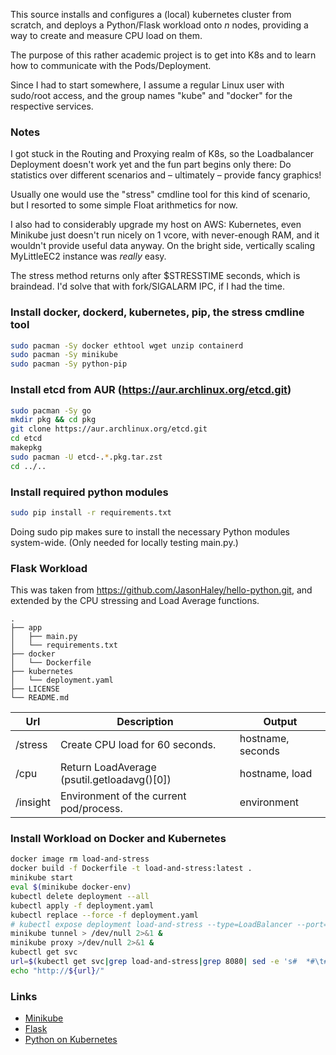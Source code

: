 This source installs and configures a (local) kubernetes cluster from scratch,
and deploys a Python/Flask workload onto *n* nodes, providing a way to create and
measure CPU load on them.  

The purpose of this rather academic project is to get into K8s and to learn how
to communicate with the Pods/Deployment. 

Since I had to start somewhere, I assume a regular Linux user with sudo/root
access, and the group names "kube" and "docker" for the respective services.

### Notes
I got stuck in the Routing and Proxying realm of K8s, so the Loadbalancer
Deployment doesn't work yet and the fun part begins only there: Do statistics
over different scenarios and – ultimately – provide fancy graphics! 

Usually one would use the "stress" cmdline tool for this kind of scenario, but
I resorted to some simple Float arithmetics for now.

I also had to considerably upgrade my host on AWS:
Kubernetes, even Minikube just doesn't run nicely on 1 vcore, with never-enough
RAM, and it wouldn't provide useful data anyway. On the bright side, vertically
scaling MyLittleEC2 instance was *really* easy. 

The stress method returns only after $STRESSTIME seconds, which is braindead.
I'd solve that with fork/SIGALARM IPC, if I had the time. 

### Install docker, dockerd, kubernetes, pip, the stress cmdline tool
```bash
sudo pacman -Sy docker ethtool wget unzip containerd
sudo pacman -Sy minikube
sudo pacman -Sy python-pip
```

### Install etcd from AUR (https://aur.archlinux.org/etcd.git)
```bash
sudo pacman -Sy go 
mkdir pkg && cd pkg
git clone https://aur.archlinux.org/etcd.git
cd etcd
makepkg 
sudo pacman -U etcd-.*.pkg.tar.zst 
cd ../..
```
### Install required python modules
```bash
sudo pip install -r requirements.txt
```
Doing sudo pip makes sure to install the necessary Python modules system-wide. 
(Only needed for locally testing main.py.)


### Flask Workload
This was taken from https://github.com/JasonHaley/hello-python.git, and
extended by the CPU stressing and Load Average functions.

```
.
├── app
│   ├── main.py
│   └── requirements.txt
├── docker
│   └── Dockerfile
├── kubernetes
│   └── deployment.yaml
├── LICENSE
└── README.md
```
| Url | Description | Output 
| --- | --- | --- 
| /stress | Create CPU load for 60 seconds. | hostname, seconds
| /cpu | Return LoadAverage (psutil.getloadavg()[0]) | hostname, load
| /insight | Environment of the current pod/process. | environment


### Install Workload on Docker and Kubernetes
```bash 
docker image rm load-and-stress
docker build -f Dockerfile -t load-and-stress:latest . 
minikube start
eval $(minikube docker-env) 
kubectl delete deployment --all 
kubectl apply -f deployment.yaml
kubectl replace --force -f deployment.yaml 
# kubectl expose deployment load-and-stress --type=LoadBalancer --port=8080
minikube tunnel > /dev/null 2>&1 & 
minikube proxy >/dev/null 2>&1 &
kubectl get svc
url=$(kubectl get svc|grep load-and-stress|grep 8080| sed -e 's#  *#\t#gi'| cut -f 4,5 | cut -f 1 -d:| sed -e 's#\t#:#')
echo "http://${url}/"
```


### Links 
 * [Minikube](https://minikube.sigs.k8s.io/docs/handbook/)
 * [Flask](https://flask.palletsprojects.com/en/2.0.x/)
 * [Python on Kubernetes](https://kubernetes.io/blog/2019/07/23/get-started-with-kubernetes-using-python/)
